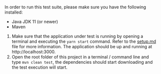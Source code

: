 In order to run this test suite, please make sure you have the following installed:
* Java JDK 11 (or newer)
* Maven

1) Make sure that the application under test is running by opening a terminal and executing the `yarn start` command. Refer to the [setup.md](setup.md) file for more information. The application should be up and running at http://localhost:3000.
2) Open the root folder of this project in a terminal / command line and type `mvn clean test`, the dependencies should start downloading and the test execution will start.